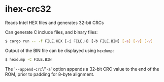 # ihex-crc32

Reads Intel HEX files and generates 32-bit CRCs

Can generate C include files, and binary files:
```bash
$ cargo run -- -f FILE.HEX [-i FILE.H] [-b FILE.BIN] [-a] [-v] [-v]
```

Output of the BIN file can be displayed using `hexdump`:
```bash
$ hexdump -C FILE.BIN
```

The '`--append-crc`'/'`-a`' option appends a 32-bit CRC value to the end of the ROM, prior to padding for 8-byte alignment.
